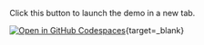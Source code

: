 Click this button to launch the demo in a new tab.

[![Open in GitHub Codespaces](https://github.com/codespaces/badge.svg)](https://codespaces.new/dynatrace/demo-netflow){target=_blank}